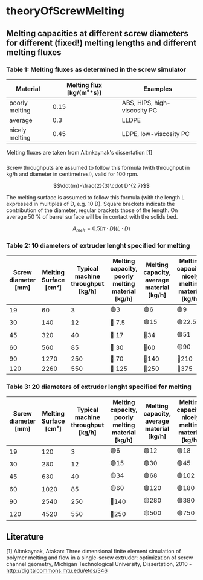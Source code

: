 # theoryOfScrewMelting

## Melting capacities at different screw diameters for different (fixed!) melting lengths and different melting fluxes

### Table 1: Melting fluxes as determined in the screw simulator

| Material | Melting flux   [kg/(m²*s)] | Examples 
| ----------- | ----------- | ----------- |
| poorly melting | 0.15 | ABS, HIPS, high-viscosity PC |
| average | 0.3 | LLDPE |
| nicely melting | 0.45 | LDPE, low-viscosity PC | 

Melting fluxes are taken from Altınkaynak's dissertation [1]

### 

Screw throughputs are assumed to follow this formula (with throughput in kg/h and diameter in centimetres!), valid for 100 rpm.
```math
\dot{m}=\frac{2}{3}\cdot D^{2.7}
```

The melting surface is assumed to follow this formula (with the length L expressed in multiples of D, e.g. 10 D). Square brackets indicate the contribution of the diameter, regular brackets those of the length.  On average 50 % of barrel surface will be in contact with the solids bed.
```math
A_{melt}=0.5 \left [ \pi\cdot D  \right ]\left (L \cdot D   \right ) 
```

### Table 2: 10 diameters of extruder lenght specified for melting 

| Screw diameter   [mm] | Melting Surface   [cm²] | Typical machine throughput   [kg/h] | Melting capacity, poorly melting material   [kg/h] | Melting capacity, average material   [kg/h] | Melting capacity, nicely melting material   [kg/h] |
| ----------- | ----------- | ----------- | ----------- | ----------- | ----------- |
| 19 | 60 | 3 | :green_circle:3 | :green_circle:6 | :green_circle:9 |
| 30 | 140 | 12 | :red_circle: 7.5 | :green_circle:15 | :green_circle:22.5 |
| 45 | 320 | 40 | :red_circle: 17 | :red_circle:34 | :green_circle:51 |
| 60 | 560 | 85 | :red_circle: 30 | :red_circle:60 | :yellow_circle:90 |
| 90 | 1270 | 250 | :red_circle: 70 | :red_circle:140 | :red_circle:210 |
| 120 | 2260 | 550 | :red_circle: 125 | :red_circle:250 | :red_circle:375 |

### Table 3: 20 diameters of extruder lenght specified for melting 

| Screw diameter   [mm] | Melting Surface   [cm²] | Typical machine throughput   [kg/h] | Melting capacity, poorly melting material   [kg/h] | Melting capacity, average material   [kg/h] | Melting capacity, nicely melting material   [kg/h] |
| ----------- | ----------- | ----------- | ----------- | ----------- | ----------- |
| 19 | 120 | 3 | :green_circle:6 | :green_circle:12 |:green_circle:18 |
| 30 | 280 | 12 | :green_circle:15 | :green_circle:30 |:green_circle:45 |
| 45 | 630 | 40 | :yellow_circle:34 | :green_circle:68 |:green_circle:102 |
| 60 | 1020 | 85 | :yellow_circle:60 | :green_circle:120 |:green_circle:180 |
| 90 | 2540 | 250 | :red_circle:140 | :yellow_circle:280 |:green_circle:380 |
| 120 | 4520 | 550 | :red_circle:250 | :yellow_circle:500 |:green_circle:750 |

## Literature
[1]  Altınkaynak, Atakan: Three dimensional finite element simulation of polymer melting and flow in a single-screw extruder: optimization of screw channel geometry, Michigan Technological University, Dissertation, 2010 - http://digitalcommons.mtu.edu/etds/346

 
